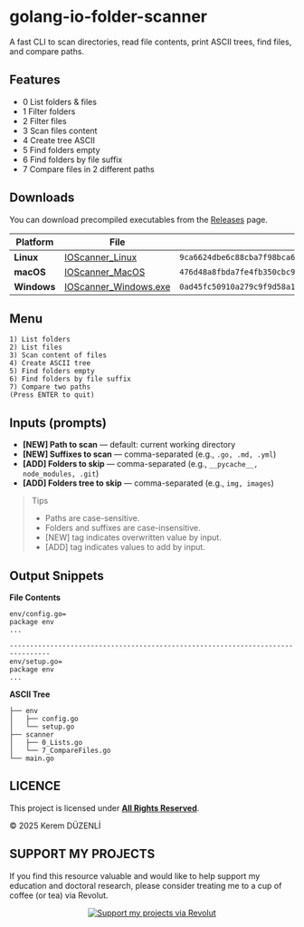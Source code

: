 # golang-io-folder-scanner

A fast CLI to scan directories, read file contents, print ASCII trees, find files, and compare paths.

## Features

- 0 List folders & files
- 1 Filter folders
- 2 Filter files
- 3 Scan files content
- 4 Create tree ASCII
- 5 Find folders empty
- 6 Find folders by file suffix
- 7 Compare files in 2 different paths

## Downloads

You can download precompiled executables from the [Releases](https://github.com/KeremDUZENLI/golang-io-folder-scanner/releases/latest) page.

| Platform    | File                                                                                                                             | SHA256                                                             |
| ----------- | -------------------------------------------------------------------------------------------------------------------------------- | ------------------------------------------------------------------ |
| **Linux**   | [IOScanner_Linux](https://github.com/KeremDUZENLI/golang-io-folder-scanner/releases/latest/download/IOScanner_Linux)             | `9ca6624dbe6c88cba7f98bca6b01c608cae7dbfaecdd3b6329756502ae9766d1` |
| **macOS**   | [IOScanner_MacOS](https://github.com/KeremDUZENLI/golang-io-folder-scanner/releases/latest/download/IOScanner_MacOS)             | `476d48a8fbda7fe4fb350cbc905937769ecdd8313ad788be9fab7d831d1da08f` |
| **Windows** | [IOScanner_Windows.exe](https://github.com/KeremDUZENLI/golang-io-folder-scanner/releases/latest/download/IOScanner_Windows.exe) | `0ad45fc50910a279c9f9d58a1aec66b1f205a7739bd239906220755a04eb66f6` |

## Menu

```
1) List folders
2) List files
3) Scan content of files
4) Create ASCII tree
5) Find folders empty
6) Find folders by file suffix
7) Compare two paths
(Press ENTER to quit)
```

## Inputs (prompts)

- **[NEW] Path to scan** — default: current working directory
- **[NEW] Suffixes to scan** — comma-separated (e.g., `.go, .md, .yml`)
- **[ADD] Folders to skip** — comma-separated (e.g., `__pycache__, node_modules, .git`)
- **[ADD] Folders tree to skip** — comma-separated (e.g., `img, images`)

> Tips
>
> - Paths are case-sensitive.
> - Folders and suffixes are case-insensitive.
> - [NEW] tag indicates overwritten value by input.
> - [ADD] tag indicates values to add by input.

## Output Snippets

**File Contents**

```
env/config.go=
package env
...

--------------------------------------------------------------------------------
env/setup.go=
package env
...
```

**ASCII Tree**

```
├── env
│   ├── config.go
│   └── setup.go
├── scanner
│   ├── 0_Lists.go
│   └── 7_CompareFiles.go
└── main.go
```

## LICENCE

This project is licensed under [**All Rights Reserved**](LICENSE).

© 2025 Kerem DÜZENLİ

## SUPPORT MY PROJECTS

If you find this resource valuable and would like to help support my education and doctoral research, please consider treating me to a cup of coffee (or tea) via Revolut.

<div align="center">
  <a href="https://revolut.me/krmdznl" target="_blank">
    <img src="https://img.shields.io/badge/Support%20My%20Projects-Donate%20via%20Revolut-orange?style=for-the-badge" alt="Support my projects via Revolut" />
  </a>
</div> <br>
